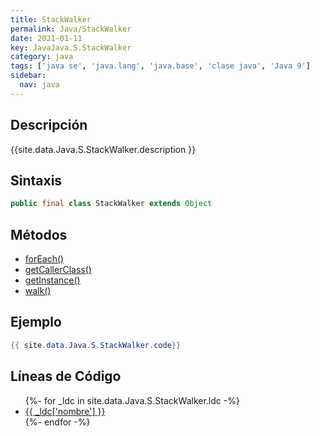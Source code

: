 ```yaml
---
title: StackWalker
permalink: Java/StackWalker
date: 2021-01-11
key: JavaJava.S.StackWalker
category: java
tags: ['java se', 'java.lang', 'java.base', 'clase java', 'Java 9']
sidebar: 
  nav: java
---
```


## Descripción
{{site.data.Java.S.StackWalker.description }}

## Sintaxis
~~~java
public final class StackWalker extends Object
~~~

## Métodos
* [forEach()](/Java/StackWalker/forEach)
* [getCallerClass()](/Java/StackWalker/getCallerClass)
* [getInstance()](/Java/StackWalker/getInstance)
* [walk()](/Java/StackWalker/walk)

## Ejemplo
~~~java
{{ site.data.Java.S.StackWalker.code}}
~~~

## Líneas de Código
<ul>
{%- for _ldc in site.data.Java.S.StackWalker.ldc -%}
   <li>
       <a href="{{_ldc['url'] }}">{{ _ldc['nombre'] }}</a>
   </li>
{%- endfor -%}
</ul>
